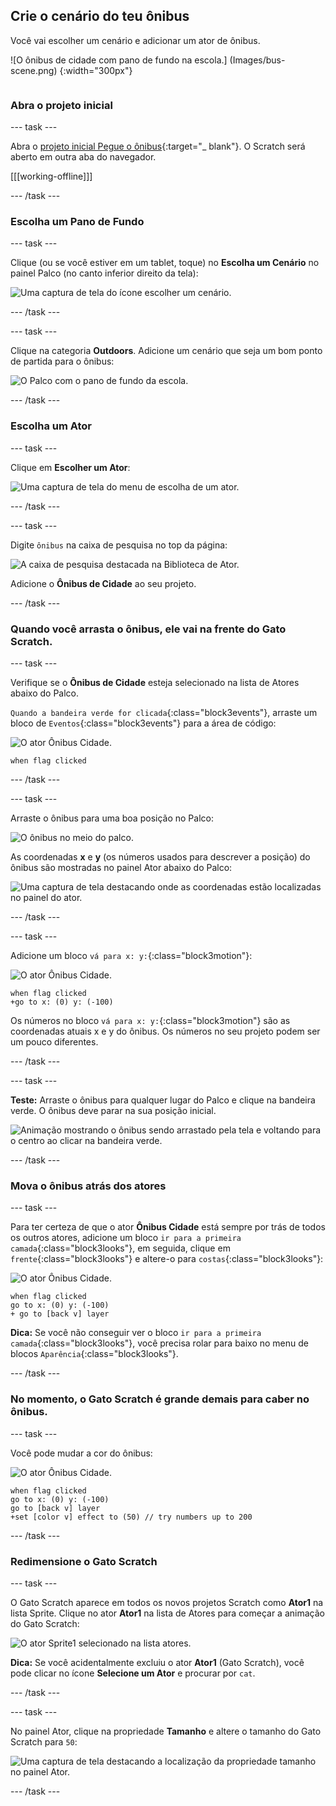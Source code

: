 ## Crie o cenário do teu ônibus

<div style="display: flex; flex-wrap: wrap">
<div style="flex-basis: 200px; flex-grow: 1; margin-right: 15px;">
Você vai escolher um cenário e adicionar um ator de ônibus.
</div>
<div>

![O ônibus de cidade com pano de fundo na escola.] (Images/bus-scene.png) {:width="300px"}

</div>
</div>

### Abra o projeto inicial

--- task ---

Abra o [projeto inicial Pegue o ônibus](https://scratch.mit.edu/projects/582214330/editor){:target="_ blank"}. O Scratch será aberto em outra aba do navegador.

[[[working-offline]]]

--- /task ---

### Escolha um Pano de Fundo

--- task ---

Clique (ou se você estiver em um tablet, toque) no **Escolha um Cenário** no painel Palco (no canto inferior direito da tela):

![Uma captura de tela do ícone escolher um cenário.](images/choose-a-backdrop.png)

--- /task ---

--- task ---

Clique na categoria **Outdoors**. Adicione um cenário que seja um bom ponto de partida para o ônibus:

![O Palco com o pano de fundo da escola.](images/outdoor-backdrop.png)

--- /task ---

### Escolha um Ator

--- task ---

Clique em **Escolher um Ator**:

![Uma captura de tela do menu de escolha de um ator.](images/choose-sprite-menu.png)

--- /task ---

--- task ---

Digite `ônibus` na caixa de pesquisa no top da página:

![A caixa de pesquisa destacada na Biblioteca de Ator.](images/bus-search.png)

Adicione o **Ônibus de Cidade** ao seu projeto.

--- /task ---

### Quando você arrasta o ônibus, ele vai na frente do Gato Scratch.

--- task ---

Verifique se o **Ônibus de Cidade** esteja selecionado na lista de Atores abaixo do Palco.

`Quando a bandeira verde for clicada`{:class="block3events"}, arraste um bloco de `Eventos`{:class="block3events"} para a área de código:

![O ator Ônibus Cidade.](images/bus-sprite.png)

```blocks3
when flag clicked
```

--- /task ---

--- task ---

Arraste o ônibus para uma boa posição no Palco:

![O ônibus no meio do palco.](images/bus-bottom-middle.png)

As coordenadas **x** e **y** (os números usados para descrever a posição) do ônibus são mostradas no painel Ator abaixo do Palco:

![Uma captura de tela destacando onde as coordenadas estão localizadas no painel do ator.](images/coords-sprite-pane.png)

--- /task ---

--- task ---

Adicione um bloco `vá para x: y:`{:class="block3motion"}:

![O ator Ônibus Cidade.](images/bus-sprite.png)

```blocks3
when flag clicked
+go to x: (0) y: (-100)
```

Os números no bloco `vá para x: y:`{:class="block3motion"} são as coordenadas atuais x e y do ônibus. Os números no seu projeto podem ser um pouco diferentes.

--- /task ---

--- task ---

**Teste:** Arraste o ônibus para qualquer lugar do Palco e clique na bandeira verde. O ônibus deve parar na sua posição inicial.

![Animação mostrando o ônibus sendo arrastado pela tela e voltando para o centro ao clicar na bandeira verde.](images/drag-bus.gif)

--- /task ---

### Mova o ônibus atrás dos atores

--- task ---

Para ter certeza de que o ator **Ônibus Cidade** está sempre por trás de todos os outros atores, adicione um bloco `ir para a primeira camada`{:class="block3looks"}, em seguida, clique em `frente`{:class="block3looks"} e altere-o para `costas`{:class="block3looks"}:

![O ator Ônibus Cidade.](images/bus-sprite.png)

```blocks3
when flag clicked
go to x: (0) y: (-100)
+ go to [back v] layer
```

**Dica:** Se você não conseguir ver o bloco `ir para a primeira camada`{:class="block3looks"}, você precisa rolar para baixo no menu de blocos `Aparência`{:class="block3looks"}.

--- /task ---

### No momento, o Gato Scratch é grande demais para caber no ônibus.

--- task ---

Você pode mudar a cor do ônibus:

![O ator Ônibus Cidade.](images/bus-sprite.png)

```blocks3
when flag clicked
go to x: (0) y: (-100)
go to [back v] layer
+set [color v] effect to (50) // try numbers up to 200
```

--- /task ---

### Redimensione o Gato Scratch

--- task ---

O Gato Scratch aparece em todos os novos projetos Scratch como **Ator1** na lista Sprite. Clique no ator **Ator1** na lista de Atores para começar a animação do Gato Scratch:

![O ator Sprite1 selecionado na lista atores.](images/sprite1-selected.png)

**Dica:** Se você acidentalmente excluiu o ator **Ator1** (Gato Scratch), você pode clicar no ícone **Selecione um Ator** e procurar por `cat`.

--- /task ---

--- task ---

No painel Ator, clique na propriedade **Tamanho** e altere o tamanho do Gato Scratch para `50`:

![Uma captura de tela destacando a localização da propriedade tamanho no painel Ator.](images/sprite-pane-size.png)

--- /task --- 
